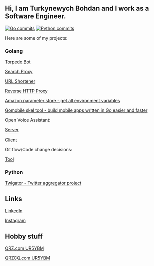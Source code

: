 ## Hi, I am Turkynewych Bohdan and I work as a Software Engineer.


[![Go commits](https://img.shields.io/badge/Go-542%20commits-orange.svg)](https://sourcerer.io/tb0hdan)
[![Python commits](https://img.shields.io/badge/Python-530%20commits-orange.svg)](https://sourcerer.io/tb0hdan)


Here are some of my projects:

### Golang
[Torpedo Bot](https://github.com/tb0hdan/torpedo)

[Search Proxy](https://github.com/tb0hdan/SearchProxy)

[URL Shortener](https://github.com/tb0hdan/urlshortener)

[Reverse HTTP Proxy](https://github.com/tb0hdan/reverseproxy)

[Amazon parameter store - get all environment variables](https://github.com/tb0hdan/ssm-env-all)

[Gomobile skel tool - build mobile apps written in Go easier and faster](https://github.com/tb0hdan/gomobile-skel)

Open Voice Assistant:

[Server](https://github.com/tb0hdan/openva-server)

[Client](https://github.com/tb0hdan/openva-client)

Git flow/Code change decisions:

[Tool](https://github.com/tb0hdan/microservices-keeper)

### Python

[Twigator - Twitter aggregator project](https://github.com/tb0hdan/twigator_project)

## Links

[LinkedIn](https://www.linkedin.com/in/bohdanturkynewych)

[Instagram](https://www.instagram.com/tb0hdan/)


## Hobby stuff

[QRZ.com UR5YBM](https://www.qrz.com/db/UR5YBM)

[QRZCQ.com UR5YBM](https://www.qrzcq.com/call/UR5YBM)

